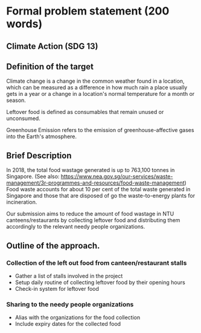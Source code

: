 # Formal problem statement (200 words)
## Climate Action (SDG 13)

## Definition of the target
Climate change is a change in the common weather found in a location, which can be measured as a difference in how much rain a place usually gets in a year or a change in a location's normal temperature for a month or season.

Leftover food is defined as consumables that remain unused or unconsumed.

Greenhouse Emission refers to the emission of greenhouse-affective gases into the Earth's atmosphere.

## Brief Description
In 2018, the total food wastage generated is up to 763,100 tonnes in Singapore. (See also: https://www.nea.gov.sg/our-services/waste-management/3r-programmes-and-resources/food-waste-management) Food waste accounts for about 10 per cent of the total waste generated in Singapore and those that are disposed of go the waste-to-energy plants for incineration.

Our submission aims to reduce the amount of food wastage in NTU canteens/restaurants by collecting leftover food and distributing them accordingly to the relevant needy people organizations.

## Outline of the approach.
### Collection of the left out food from canteen/restaurant stalls
- Gather a list of stalls involved in the project
- Setup daily routine of collecting leftover food by their opening hours
- Check-in system for leftover food

### Sharing to the needy people organizations 
- Alias with the organizations for the food collection
- Include expiry dates for the collected food